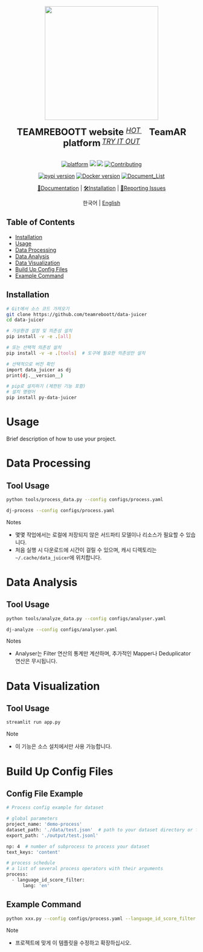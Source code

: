 <div align="center">
  <img src="https://github.com/teamreboott/data-juicer/assets/40276516/86ec78ca-fb84-4367-a7d5-b67220114e39" width="300"/>
  <div>&nbsp;</div>
  <div align="center">
    <b><font size="5">TEAMREBOOTT website </font></b>
    <sup>
      <a href="https://reboott.ai">
        <i><font size="4">HOT</font></i>
      </a>
    </sup>
    &nbsp;&nbsp;&nbsp;&nbsp;
    <b><font size="5">TeamAR platform</font></b>
    <sup>
      <a href="https://askyour.trade">
        <i><font size="4">TRY IT OUT</font></i>
      </a>
    </sup>
  </div>
  <div>&nbsp;</div>


[![platform](https://img.shields.io/badge/platform-Linux%7CWindows%7CmacOS-blue)]()
![](https://img.shields.io/badge/language-Python-214870.svg)
![](https://img.shields.io/badge/license-Apache--2.0-000000.svg)
[![Contributing](https://img.shields.io/badge/Contribution-welcome-brightgreen.svg)](docs/DeveloperGuide.md)

[![pypi version](https://img.shields.io/pypi/v/py-data-juicer?logo=pypi&color=026cad)](https://pypi.org/project/py-data-juicer)
[![Docker version](https://img.shields.io/docker/v/datajuicer/data-juicer?logo=docker&label=Docker&color=498bdf)](https://hub.docker.com/r/datajuicer/data-juicer)
[![Document_List](https://img.shields.io/badge/Docs-English-blue?logo=Markdown)](README.md#documentation)

[📘Documentation]() |
[🛠️Installation]() |
[🤔Reporting Issues]()

</div>

<div align="center">

한국어 | [English](README_en.md)

</div>

## Table of Contents

- [Installation](#installation)
- [Usage](#usage)
- [Data Processing](#data-processing)
- [Data Analysis](#data-analysis)
- [Data Visualization](#data-visualization)
- [Build Up Config Files](#build-up-config-files)
- [Example Command](#example-command)

## Installation

```bash
# Git에서 소스 코드 가져오기
git clone https://github.com/teamreboott/data-juicer
cd data-juicer

# 가상환경 설정 및 의존성 설치
pip install -v -e .[all]

# 또는 선택적 의존성 설치
pip install -v -e .[tools]  # 도구에 필요한 의존성만 설치

# 선택적으로 버전 확인
import data_juicer as dj
print(dj.__version__)

# pip로 설치하기 (제한된 기능 포함)
# 설치 명령어
pip install py-data-juicer
```

# Usage
Brief description of how to use your project.

# Data Processing
## Tool Usage
```bash
python tools/process_data.py --config configs/process.yaml

dj-process --config configs/process.yaml
```

Notes
- 몇몇 작업에서는 로컬에 저장되지 않은 서드파티 모델이나 리소스가 필요할 수 있습니다.
- 처음 실행 시 다운로드에 시간이 걸릴 수 있으며, 캐시 디렉토리는 `~/.cache/data_juicer`에 위치합니다.

# Data Analysis
## Tool Usage
```bash
python tools/analyze_data.py --config configs/analyser.yaml

dj-analyze --config configs/analyser.yaml
```

Notes
- Analyser는 Filter 연산의 통계만 계산하며, 추가적인 Mapper나 Deduplicator 연산은 무시됩니다.

# Data Visualization
## Tool Usage
```bash
streamlit run app.py
```
Note
- 이 기능은 소스 설치에서만 사용 가능합니다.

# Build Up Config Files
## Config File Example
```bash
# Process config example for dataset

# global parameters
project_name: 'demo-process'
dataset_path: './data/test.json'  # path to your dataset directory or file
export_path: './output/test.jsonl'

np: 4  # number of subprocess to process your dataset
text_keys: 'content'

# process schedule
# a list of several process operators with their arguments
process:
  - language_id_score_filter:
      lang: 'en'
```
## Example Command
```bash
python xxx.py --config configs/process.yaml --language_id_score_filter.lang=en
```
Note
- 프로젝트에 맞게 이 템플릿을 수정하고 확장하십시오.
